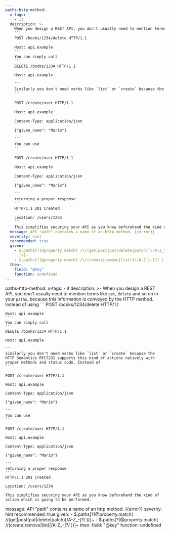 ```yaml
---
paths-http-method:
  x-tags:
    - it
  description: >-
    When you design a REST API, you don't usually need to mention terms like `get`, `delete` and so on in your `paths`, because this information is conveyed by the HTTP method. Instead of using
    ```
    POST /books/1234/delete HTTP/1.1

    Host: api.example
    ```
    You can simply call
    ```
    DELETE /books/1234 HTTP/1.1

    Host: api.example

    ```
    Similarly you don't need verbs like `list` or `create` because the HTTP Semantics RFC7231 supports this kind of actions natively with proper methods and status code. Instead of
    ```

    POST /create/user HTTP/1.1

    Host: api.example

    Content-Type: application/json

    {"given_name": "Mario"}

    ```
    You can use
    ```

    POST /create/user HTTP/1.1

    Host: api.example

    Content-Type: application/json

    {"given_name": "Mario"}

    ```
    returning a proper response
    ```
    HTTP/1.1 201 Created

    Location: /users/1234
    ```
    This simplifies securing your API as you know beforehand the kind of action which is going to be performed.
  message: API "path" contains a name of an http method. {{error}}
  severity: hint
  recommended: true
  given:
    - $.paths[?(@property.match( /\/(get|post|put|delete|patch)[\/A-Z_\-]?/
      ))]~
    - $.paths[?(@property.match( /\/(create|remove|list)[\/A-Z_\-]?/ ))]~
  then:
    field: "@key"
    function: undefined 
...
```

paths-http-method:
  x-tags:
    - it
  description: >-
    When you design a REST API, you don't usually need to mention terms like `get`, `delete` and so on in your `paths`, because this information is conveyed by the HTTP method. Instead of using
    ```
    POST /books/1234/delete HTTP/1.1

    Host: api.example
    ```
    You can simply call
    ```
    DELETE /books/1234 HTTP/1.1

    Host: api.example

    ```
    Similarly you don't need verbs like `list` or `create` because the HTTP Semantics RFC7231 supports this kind of actions natively with proper methods and status code. Instead of
    ```

    POST /create/user HTTP/1.1

    Host: api.example

    Content-Type: application/json

    {"given_name": "Mario"}

    ```
    You can use
    ```

    POST /create/user HTTP/1.1

    Host: api.example

    Content-Type: application/json

    {"given_name": "Mario"}

    ```
    returning a proper response
    ```
    HTTP/1.1 201 Created

    Location: /users/1234
    ```
    This simplifies securing your API as you know beforehand the kind of action which is going to be performed.
  message: API "path" contains a name of an http method. {{error}}
  severity: hint
  recommended: true
  given:
    - $.paths[?(@property.match( /\/(get|post|put|delete|patch)[\/A-Z_\-]?/
      ))]~
    - $.paths[?(@property.match( /\/(create|remove|list)[\/A-Z_\-]?/ ))]~
  then:
    field: "@key"
    function: undefined 